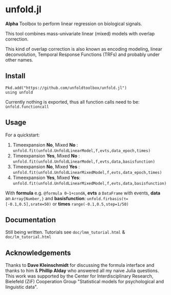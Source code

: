 # unfold.jl
**Alpha** Toolbox to perform linear regression on biological signals.

This tool combines mass-univariate linear (mixed) models with overlap correction.

This kind of overlap correction is also known as encoding modeling, linear deconvolution, Temporal Response Functions (TRFs) and probably under other names.


## Install
```
Pkd.add("https://github.com/unfoldtoolbox/unfold.jl")
using unfold
```
Currently nothing is exported, thus all function calls need to be: `ùnfold.functioncall`

## Usage
For a quickstart:

1. Timeexpansion **No**, Mixed **No**  : `unfold.fit(unfold.UnfoldLinearModel,f,evts,data_epoch,times)`
1. Timeexpansion **Yes**, Mixed **No** : `unfold.fit(unfold.UnfoldLinearModel,f,evts,data,basisfunction)`
1. Timeexpansion **No**, Mixed **Yes** : `unfold.fit(unfold.UnfoldLinearMixedModel,f,evts,data_epoch,times)`
1. Timeexpansion **Yes**, Mixed **Yes**: `unfold.fit(unfold.UnfoldLinearMixedModel,f,evts,data,basisfunction)`

With **formula** e.g. `@formula 0~1+condA`, **evts** a `DataFrame` with events, **data** an `Array{Number,}` and  **basisfunction**: `unfold.firbasis(τ=[-0.1,0.5],srate=50)` or **times** `range(-0.1,0.5,step=1/50)`


## Documentation
Still being written. Tutorials see `doc/lmm_tutorial.html` & `doc/lm_tutorial.html`


## Acknowledgements
Thanks to **Dave Kleinschmidt** for discussing the formula interface and thanks to him & **Phillip Alday** who answered all my naive Julia questions.
This work was supported by the Center for Interdisciplinary Research, Bielefeld (ZiF) Cooperation Group "Statistical models for psychological and linguistic data".
